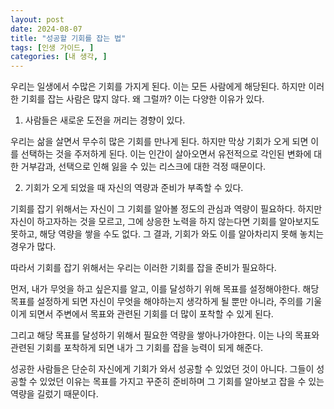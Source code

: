 ```yaml
---
layout: post
date: 2024-08-07
title: "성공할 기회를 잡는 법"
tags: [인생 가이드, ]
categories: [내 생각, ]
---
```



우리는 일생에서 수많은 기회를 가지게 된다. 이는 모든 사람에게 해당된다. 하지만 이러한 기회를 잡는 사람은 많지 않다. 왜 그럴까? 이는 다양한 이유가 있다.


1.   사람들은 새로운 도전을 꺼리는 경향이 있다.


우리는 삶을 살면서 무수히 많은 기회를 만나게 된다. 하지만 막상 기회가 오게 되면 이를 선택하는 것을 주저하게 된다. 이는 인간이 살아오면서 유전적으로 각인된 변화에 대한 거부감과, 선택으로 인해 잃을 수 있는 리스크에 대한 걱정 때문이다.


2. 기회가 오게 되었을 때 자신의 역량과 준비가 부족할 수 있다.


기회를 잡기 위해서는 자신이 그 기회를 알아볼 정도의 관심과 역량이 필요하다. 하지만 자신이 하고자하는 것을 모르고, 그에 상응한 노력을 하지 않는다면 기회를 알아보지도 못하고, 해당 역량을 쌓을 수도 없다. 그 결과, 기회가 와도 이를 알아차리지 못해 놓치는 경우가 많다.


따라서 기회를 잡기 위해서는 우리는 이러한 기회를 잡을 준비가 필요하다.


먼저, 내가 무엇을 하고 싶은지를 알고, 이를 달성하기 위해 목표를 설정해야한다. 해당 목표를 설정하게 되면 자신이 무엇을 해야하는지 생각하게 될 뿐만 아니라, 주의를 기울이게 되면서 주변에서 목표와 관련된 기회를 더 많이 포착할 수 있게 된다.


그리고 해당 목표를 달성하기 위해서 필요한 역량을 쌓아나가야한다. 이는 나의 목표와 관련된 기회를 포착하게 되면 내가 그 기회를 잡을 능력이 되게 해준다.


성공한 사람들은 단순히 자신에게 기회가 와서 성공할 수 있었던 것이 아니다. 그들이 성공할 수 있었던 이유는 목표를 가지고 꾸준히 준비하며 그 기회를 알아보고 잡을 수 있는 역량을 길렀기 때문이다.

